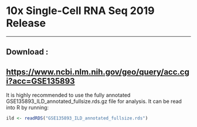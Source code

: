# 10x Single-Cell RNA Seq 2019 Release
---
## Download :
https://www.ncbi.nlm.nih.gov/geo/query/acc.cgi?acc=GSE135893
---
It is highly recommended to use the fully annotated GSE135893_ILD_annotated_fullsize.rds.gz file for analysis.
It can be read into R by running:
```R
ild <- readRDS("GSE135893_ILD_annotated_fullsize.rds")
```